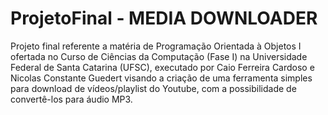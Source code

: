 # ProjetoFinal - MEDIA DOWNLOADER
Projeto final referente a matéria de Programação Orientada à Objetos I ofertada no Curso de Ciências da Computação (Fase I) na Universidade Federal de Santa Catarina (UFSC), executado por Caio Ferreira Cardoso e Nicolas Constante Guedert visando a criação de uma ferramenta simples para download de vídeos/playlist do Youtube, com a possibilidade de convertê-los para áudio MP3.
